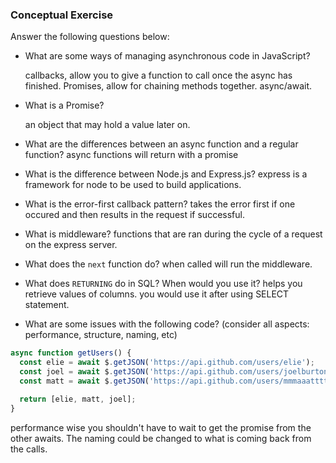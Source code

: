 ### Conceptual Exercise

Answer the following questions below:

- What are some ways of managing asynchronous code in JavaScript?

    callbacks, allow you to give a function to call once the async has finished. Promises, allow for chaining methods together. async/await.

- What is a Promise?

    an object that may hold a value later on.

- What are the differences between an async function and a regular function?
    async functions will return with a promise

- What is the difference between Node.js and Express.js?
    express is a framework for node to be used to build applications.

- What is the error-first callback pattern?
    takes the error first if one occured and then results in the request if successful.

- What is middleware?
    functions that are ran during the cycle of a request on the express server.

- What does the `next` function do?
    when called will run the middleware.

- What does `RETURNING` do in SQL? When would you use it?
    helps you retrieve values of columns. you would use it after using SELECT statement.

- What are some issues with the following code? (consider all aspects: performance, structure, naming, etc)


```js
async function getUsers() {
  const elie = await $.getJSON('https://api.github.com/users/elie');
  const joel = await $.getJSON('https://api.github.com/users/joelburton');
  const matt = await $.getJSON('https://api.github.com/users/mmmaaatttttt');

  return [elie, matt, joel];
}
```
performance wise you shouldn't have to wait to get the promise from the other awaits. The naming could be changed to what is coming back from the calls.